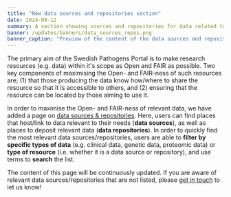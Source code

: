 ```yaml
---
title: "New data sources and repositories section"
date: 2024-08-12
summary: A section showing sources and repositories for data related to infectious disease and pandemic preparedness has been added. This will contribute to making data more Open and FAIR.
banner: /updates/banners/data_sources_repos.png
banner_caption: "Preview of the content of the data sources and repositories section."
---
```


The primary aim of the Swedish Pathogens Portal is to make research resources (e.g. data) within it's scope as Open and FAIR as possible. Two key components of maximising the Open- and FAIR-ness of such resources are; (1) that those producing the data know how/where to share the resource so that it is accessible to others, and (2) ensuring that the resource can be located by those aiming to use it.

In order to maximise the Open- and FAIR-ness of relevant data, we have added a page on [data sources & repositories](/data-sources/). Here, users can find places that host/link to data relevant to their needs (**data sources**), as well as places to deposit relevant data (**data repositories**). In order to quickly find the most relevant data sources/repositories, users are able to **filter by specific types of data** (e.g. clinical data, genetic data, proteomic data) or **type of resource** (i.e. whether it is a data source or repository), and use terms to **search** the list.

The content of this page will be continuously updated. If you are aware of relevant data sources/repositories that are not listed, please [get in touch](/contact/) to let us know!
